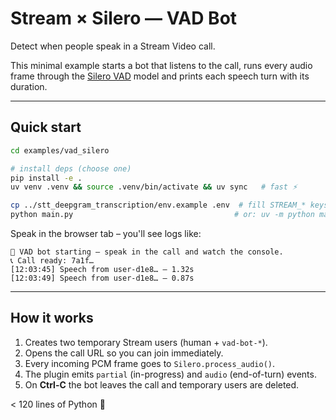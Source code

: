 # Stream × Silero — VAD Bot

Detect when people speak in a Stream Video call.

This minimal example starts a bot that listens to the call, runs every audio
frame through the [Silero VAD](https://github.com/snakers4/silero-vad) model
and prints each speech turn with its duration.

---

## Quick start

```bash
cd examples/vad_silero

# install deps (choose one)
pip install -e .
uv venv .venv && source .venv/bin/activate && uv sync   # fast ⚡️

cp ../stt_deepgram_transcription/env.example .env  # fill STREAM_* keys
python main.py                                    # or: uv -m python main.py
```

Speak in the browser tab – you'll see logs like:

```
🤖 VAD bot starting – speak in the call and watch the console.
📞 Call ready: 7a1f…
[12:03:45] Speech from user-d1e8… — 1.32s
[12:03:49] Speech from user-d1e8… — 0.87s
```

---

## How it works

1. Creates two temporary Stream users (human + `vad-bot-*`).
2. Opens the call URL so you can join immediately.
3. Every incoming PCM frame goes to `Silero.process_audio()`.
4. The plugin emits `partial` (in-progress) and `audio` (end-of-turn) events.
5. On **Ctrl-C** the bot leaves the call and temporary users are deleted.

< 120 lines of Python 🐍
